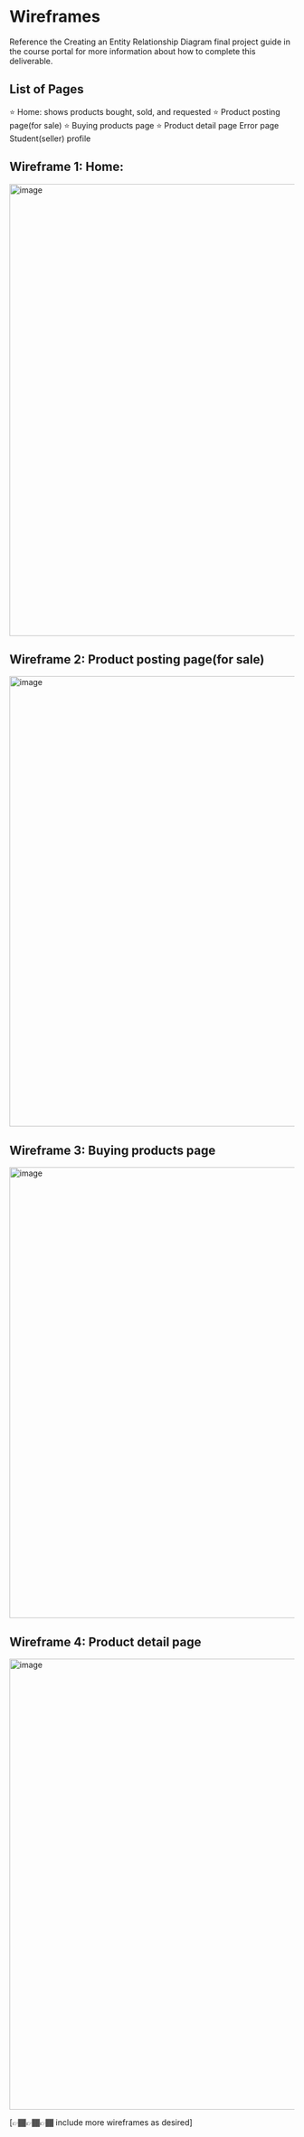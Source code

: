 # Wireframes

Reference the Creating an Entity Relationship Diagram final project guide in the course portal for more information about how to complete this deliverable.

## List of Pages

⭐ Home: shows products bought, sold, and requested
⭐ Product posting page(for sale)
⭐ Buying products page
⭐ Product detail page
Error page
Student(seller) profile

## Wireframe 1: Home:

<img width="799" alt="image" src="https://github.com/kseyoum20/CampusCart/assets/120141948/f3a21c31-7991-4258-a9f0-1405a63c9ad7">


## Wireframe 2: Product posting page(for sale)

<img width="796" alt="image" src="https://github.com/kseyoum20/CampusCart/assets/120141948/d7908cdf-17d5-4c27-9431-38b5d197ab97">


## Wireframe 3: Buying products page
<img width="797" alt="image" src="https://github.com/kseyoum20/CampusCart/assets/120141948/5c10ac77-1a72-4d86-b25d-c87b21977227">

## Wireframe 4: Product detail page

<img width="797" alt="image" src="https://github.com/kseyoum20/CampusCart/assets/120141948/6119be5a-a184-44bc-a5e4-45fe0bcb8cb3">


[👉🏾👉🏾👉🏾 include more wireframes as desired]
